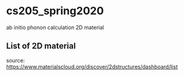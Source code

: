 # cs205_spring2020

ab initio phonon calculation 2D material

## List of 2D material

source: https://www.materialscloud.org/discover/2dstructures/dashboard/list
